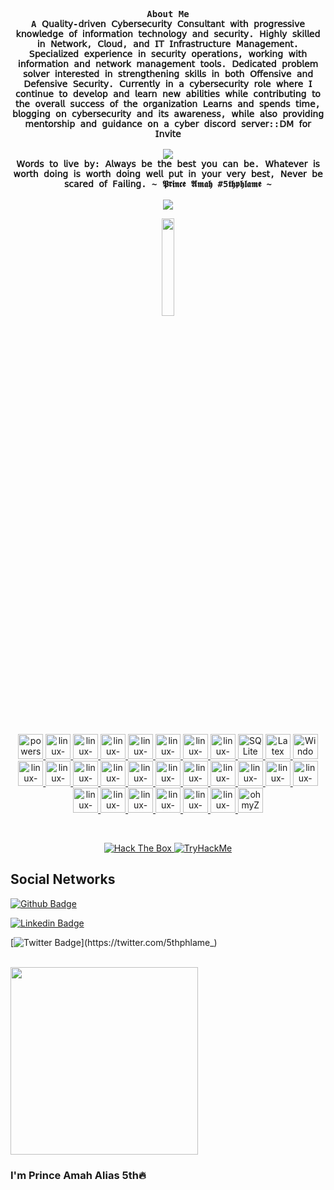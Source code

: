 <p align="left"><strong><samp></samp></strong></p>
    <p align="center">
      <samp><br>
            <b>
            About Me
        <br>
A 𝖰𝗎𝖺𝗅𝗂𝗍𝗒-𝖽𝗋𝗂𝗏𝖾𝗇 𝖢𝗒𝖻𝖾𝗋𝗌𝖾𝖼𝗎𝗋𝗂𝗍𝗒 𝖢𝗈𝗇𝗌𝗎𝗅𝗍𝖺𝗇𝗍 𝗐𝗂𝗍𝗁 𝗉𝗋𝗈𝗀𝗋𝖾𝗌𝗌𝗂𝗏𝖾 𝗄𝗇𝗈𝗐𝗅𝖾𝖽𝗀𝖾 𝗈𝖿 𝗂𝗇𝖿𝗈𝗋𝗆𝖺𝗍𝗂𝗈𝗇 𝗍𝖾𝖼𝗁𝗇𝗈𝗅𝗈𝗀𝗒 𝖺𝗇𝖽 𝗌𝖾𝖼𝗎𝗋𝗂𝗍𝗒. 𝖧𝗂𝗀𝗁𝗅𝗒 𝗌𝗄𝗂𝗅𝗅𝖾𝖽 𝗂𝗇 𝖭𝖾𝗍𝗐𝗈𝗋𝗄, 𝖢𝗅𝗈𝗎𝖽, 𝖺𝗇𝖽 𝖨𝖳 𝖨𝗇𝖿𝗋𝖺𝗌𝗍𝗋𝗎𝖼𝗍𝗎𝗋𝖾 𝖬𝖺𝗇𝖺𝗀𝖾𝗆𝖾𝗇𝗍. 𝖲𝗉𝖾𝖼𝗂𝖺𝗅𝗂𝗓𝖾𝖽 𝖾𝗑𝗉𝖾𝗋𝗂𝖾𝗇𝖼𝖾 𝗂𝗇 𝗌𝖾𝖼𝗎𝗋𝗂𝗍𝗒 𝗈𝗉𝖾𝗋𝖺𝗍𝗂𝗈𝗇𝗌, 𝗐𝗈𝗋𝗄𝗂𝗇𝗀 𝗐𝗂𝗍𝗁 𝗂𝗇𝖿𝗈𝗋𝗆𝖺𝗍𝗂𝗈𝗇 𝖺𝗇𝖽 𝗇𝖾𝗍𝗐𝗈𝗋𝗄 𝗆𝖺𝗇𝖺𝗀𝖾𝗆𝖾𝗇𝗍 𝗍𝗈𝗈𝗅𝗌. 𝖣𝖾𝖽𝗂𝖼𝖺𝗍𝖾𝖽 𝗉𝗋𝗈𝖻𝗅𝖾𝗆 𝗌𝗈𝗅𝗏𝖾𝗋 𝗂𝗇𝗍𝖾𝗋𝖾𝗌𝗍𝖾𝖽 𝗂𝗇 𝗌𝗍𝗋𝖾𝗇𝗀𝗍𝗁𝖾𝗇𝗂𝗇𝗀 𝗌𝗄𝗂𝗅𝗅𝗌 𝗂𝗇 𝖻𝗈𝗍𝗁 𝖮𝖿𝖿𝖾𝗇𝗌𝗂𝗏𝖾 𝖺𝗇𝖽 𝖣𝖾𝖿𝖾𝗇𝗌𝗂𝗏𝖾 𝖲𝖾𝖼𝗎𝗋𝗂𝗍𝗒. 𝖢𝗎𝗋𝗋𝖾𝗇𝗍𝗅𝗒 𝗂𝗇 𝖺 𝖼𝗒𝖻𝖾𝗋𝗌𝖾𝖼𝗎𝗋𝗂𝗍𝗒 𝗋𝗈𝗅𝖾 𝗐𝗁𝖾𝗋𝖾 𝖨 𝖼𝗈𝗇𝗍𝗂𝗇𝗎𝖾 𝗍𝗈 𝖽𝖾𝗏𝖾𝗅𝗈𝗉 𝖺𝗇𝖽 𝗅𝖾𝖺𝗋𝗇 𝗇𝖾𝗐 𝖺𝖻𝗂𝗅𝗂𝗍𝗂𝖾𝗌 𝗐𝗁𝗂𝗅𝖾 𝖼𝗈𝗇𝗍𝗋𝗂𝖻𝗎𝗍𝗂𝗇𝗀 𝗍𝗈 𝗍𝗁𝖾 𝗈𝗏𝖾𝗋𝖺𝗅𝗅 𝗌𝗎𝖼𝖼𝖾𝗌𝗌 𝗈𝖿 𝗍𝗁𝖾 𝗈𝗋𝗀𝖺𝗇𝗂𝗓𝖺𝗍𝗂𝗈𝗇  𝖫𝖾𝖺𝗋𝗇𝗌 𝖺𝗇𝖽 𝗌𝗉𝖾𝗇𝖽𝗌 𝗍𝗂𝗆𝖾, 𝖻𝗅𝗈𝗀𝗀𝗂𝗇𝗀 𝗈𝗇 𝖼𝗒𝖻𝖾𝗋𝗌𝖾𝖼𝗎𝗋𝗂𝗍𝗒 𝖺𝗇𝖽 𝗂𝗍𝗌 𝖺𝗐𝖺𝗋𝖾𝗇𝖾𝗌𝗌, 𝗐𝗁𝗂𝗅𝖾 𝖺𝗅𝗌𝗈 𝗉𝗋𝗈𝗏𝗂𝖽𝗂𝗇𝗀 𝗆𝖾𝗇𝗍𝗈𝗋𝗌𝗁𝗂𝗉 𝖺𝗇𝖽 𝗀𝗎𝗂𝖽𝖺𝗇𝖼𝖾 𝗈𝗇 𝖺 𝖼𝗒𝖻𝖾𝗋 𝖽𝗂𝗌𝖼𝗈𝗋𝖽 𝗌𝖾𝗋𝗏𝖾𝗋::𝖣𝖬 𝖿𝗈𝗋 𝖨𝗇𝗏𝗂𝗍𝖾
            </b>
        <br>
        <br>
          <image src="https://readme-typing-svg.herokuapp.com?font=Iosevka&size=24&color=BC83E3&center=true&width=410&height=45&lines=Explore,+exploit,+evolve.">
        <br>
            <b>
			𝖶𝗈𝗋𝖽𝗌 𝗍𝗈 𝗅𝗂𝗏𝖾 𝖻𝗒: 𝖠𝗅𝗐𝖺𝗒𝗌 𝖻𝖾 𝗍𝗁𝖾 𝖻𝖾𝗌𝗍 𝗒𝗈𝗎 𝖼𝖺𝗇 𝖻𝖾.  𝖶𝗁𝖺𝗍𝖾𝗏𝖾𝗋 𝗂𝗌 𝗐𝗈𝗋𝗍𝗁 𝖽𝗈𝗂𝗇𝗀 𝗂𝗌 𝗐𝗈𝗋𝗍𝗁 𝖽𝗈𝗂𝗇𝗀 𝗐𝖾𝗅𝗅 𝗉𝗎𝗍 𝗂𝗇 𝗒𝗈𝗎𝗋 𝗏𝖾𝗋𝗒 𝖻𝖾𝗌𝗍,  𝖭𝖾𝗏𝖾𝗋 𝖻𝖾 𝗌𝖼𝖺𝗋𝖾𝖽 𝗈𝖿 𝖥𝖺𝗂𝗅𝗂𝗇𝗀.
		   ~ 𝕻𝖗𝖎𝖓𝖈𝖊 𝕬𝖒𝖆𝖍 #5𝖙𝖍𝖕𝖍𝖑𝖆𝖒𝖊 ~
            </b>
        <br>
        <br>
          <image src="https://readme-typing-svg.herokuapp.com?font=Iosevka&size=16&color=1793D1&center=true&width=410&height=45&lines=I+Hack+with+kali<3">
      </samp>
    </p>
<p align="center"><a href="https://kali.org/">
    <img src="https://i.postimg.cc/FRT10RrC/Kali-Linux-Penetration-Testing-and-Ethical-Hacking-Linux-Distribution-removebg-preview.png" height="20%" width="20%">
</a></p>
        <br> 
<p align="center"> <a href="https://www.powershellgallery.com/" target="_blank">
    <img src="https://cdn.jsdelivr.net/gh/devicons/devicon@latest/icons/powershell/powershell-original.svg" alt="powershell" width="40" height="40"/>
</a>
<a href="https://www.linux.org/" target="_blank">
    <img src="https://cdn.jsdelivr.net/gh/devicons/devicon@latest/icons/debian/debian-plain-wordmark.svg" alt="linux-OS" width="40" height="40"/>
</a>
<a href="https://www.php.net/" target="_blank">
    <img src="https://cdn.jsdelivr.net/gh/devicons/devicon@latest/icons/php/php-original.svg" alt="linux-OS" width="40" height="40"/>
</a>
<a href="https://www.python.org/" target="_blank">
    <img src="https://cdn.jsdelivr.net/gh/devicons/devicon@latest/icons/python/python-original-wordmark.svg" alt="linux-OS" width="40" height="40"/>
</a>
<a href="https://neovim.io/" target="_blank">
    <img src="https://cdn.jsdelivr.net/gh/devicons/devicon@latest/icons/neovim/neovim-original-wordmark.svg" alt="linux-OS" width="40" height="40"/>
</a>
<a href="https://en.wikipedia.org/wiki/JavaScript" target="_blank">
    <img src="https://cdn.jsdelivr.net/gh/devicons/devicon@latest/icons/javascript/javascript-original.svg" alt="linux-OS" width="40" height="40"/>
</a>
<a href="https://www.oracle.com/" target="_blank">
    <img src="https://cdn.jsdelivr.net/gh/devicons/devicon@latest/icons/oracle/oracle-original.svg" alt="linux-OS" width="40" height="40"/>
</a>
<a href="https://git-scm.com/" target="_blank">
    <img src="https://cdn.jsdelivr.net/gh/devicons/devicon@latest/icons/git/git-plain-wordmark.svg" alt="linux-OS" width="40" height="40"/>
</a>
<a href="https://www.sqlite.org/" target="_blank">
    <img src="https://cdn.jsdelivr.net/gh/devicons/devicon@latest/icons/sqlite/sqlite-original-wordmark.svg" alt="SQLite" width="40" height="40"/>
</a>
<a href="https://www.latex-project.org/" target="_blank">
    <img src="https://cdn.jsdelivr.net/gh/devicons/devicon@latest/icons/latex/latex-original.svg" alt="Latex" width="40" height="40"/>
</a>
<a href="https://en.wikipedia.org/wiki/Microsoft_Windows" target="_blank">
    <img src="https://cdn.jsdelivr.net/gh/devicons/devicon@latest/icons/windows11/windows11-original.svg" alt="Windows" width="40" height="40"/>
</a>
<a href="https://nginx.com" target="_blank">
    <img src="https://cdn.jsdelivr.net/gh/devicons/devicon@latest/icons/nginx/nginx-original.svg" alt="linux-OS" width="40" height="40"/>
</a>
<a href="https://en.wikipedia.org/wiki/MS-DOS" target="_blank">
    <img src="https://cdn.jsdelivr.net/gh/devicons/devicon@latest/icons/msdos/msdos-original.svg" alt="linux-OS" width="40" height="40"/>
</a>
<a href="https://httpd.apache.org/" target="_blank">
    <img src="https://cdn.jsdelivr.net/gh/devicons/devicon@latest/icons/apache/apache-original-wordmark.svg" alt="linux-OS" width="40" height="40"/>
</a>
<a href="https://cloudflare.com" target="_blank">
    <img src="https://cdn.jsdelivr.net/gh/devicons/devicon@latest/icons/cloudflare/cloudflare-original-wordmark.svg" alt="linux-OS" width="40" height="40"/>
</a>
<a href="https://www.markdownguide.org/" target="_blank">
    <img src="https://cdn.jsdelivr.net/gh/devicons/devicon@latest/icons/markdown/markdown-original.svg" alt="linux-OS" width="40" height="40"/>
</a>
<a href="https://www.putty.org/" target="_blank">
    <img src="https://cdn.jsdelivr.net/gh/devicons/devicon@latest/icons/putty/putty-original.svg" alt="linux-OS" width="40" height="40"/>
</a>
<a href="https://www.jetbrains.com/pycharm/?var=1" target="_blank">
    <img src="https://cdn.jsdelivr.net/gh/devicons/devicon@latest/icons/pycharm/pycharm-original.svg" alt="linux-OS" width="40" height="40"/>
</a>
<a href="https://stackoverflow.com/" target="_blank">
    <img src="https://cdn.jsdelivr.net/gh/devicons/devicon@latest/icons/stackoverflow/stackoverflow-original-wordmark.svg" alt="linux-OS" width="40" height="40"/>
</a>
<a href="https://www.w3schools.com/xml/xml_whatis.asp" target="_blank">
    <img src="https://cdn.jsdelivr.net/gh/devicons/devicon@latest/icons/xml/xml-original.svg" alt="linux-OS" width="40" height="40"/>
</a>
<a href="https://portswigger.net/burp" target="_blank">
    <img src="https://i.postimg.cc/HLDqv8VY/images-removebg-preview-1.png" alt="linux-OS" width="40" height="40"/>
</a>
<a href="https://www.metasploit.com/" target="_blank">
    <img src="https://i.postimg.cc/Ssw1RwCy/download-removebg-preview.png" alt="linux-OS" width="40" height="40"/>
</a>
<a href="https://bloodhound.readthedocs.io/en/latest/" target="_blank">
    <img src="https://i.postimg.cc/5yS5JGmK/1-E0-I-QO-1-U8y-ROC6-Fb-Uy-HGA-removebg-preview.png" alt="linux-OS" width="40" height="40"/>
</a>
<a href="https://www.snort.org/" target="_blank">
    <img src="https://i.postimg.cc/RhW3sDDn/download-removebg-preview-1.png" alt="linux-OS" width="40" height="40"/>
</a>
<a href="https://www.wireshark.org/" target="_blank">
    <img src="https://i.postimg.cc/V6p7H3kx/wireshark-104082-removebg-preview.png" alt="linux-OS" width="40" height="40"/>
</a>
<a href="https://wazuh.com/" target="_blank">
    <img src="https://i.postimg.cc/y8G7nNzn/images-removebg-preview-2.png" alt="linux-OS" width="40" height="40"/>
</a>
<a href="https://www.pfsense.org/" target="_blank">
    <img src="https://i.postimg.cc/HnTJHLnX/download-removebg-preview-2.png" alt="linux-OS" width="40" height="40"/>
</a>
<a href="https://ghost.org/" target="_blank">
    <img src="https://i.postimg.cc/FKZ58FM2/images-removebg-preview-3.png" alt="linux-OS" width="40" height="40"/>
</a>
<a href="https://ohmyz.sh/" target="_blank">
    <img src="https://cdn.jsdelivr.net/gh/devicons/devicon@latest/icons/ohmyzsh/ohmyzsh-original.svg" alt="ohmyZsh" width="40" height="40"/>
</a> </p>
<br>

<p align="center">
  <a href="https://app.hackthebox.com/profile/586178">
    <img src="http://www.hackthebox.eu/badge/image/586178" alt="Hack The Box">
  </a>
  <a href="https://tryhackme.com/p/1stblackking">
   <img src="https://tryhackme-badges.s3.amazonaws.com/1stblackking.png" alt="TryHackMe">
  </a>
</p>
<p align="right"><strong><samp></samp></strong></p>


## Social Networks

[![Github Badge](https://img.shields.io/badge/-Github-000?style=flat-square&logo=Github&logoColor=white&link=https://github.com/5thphlame)](https://github.com/5thphlame)

[![Linkedin Badge](https://img.shields.io/badge/-LinkedIn-blue?style=flat-square&logo=Linkedin&logoColor=white&link=https://www.linkedin.com/in/prince-amah-1b6895116)](https://www.linkedin.com/in/prince-amah-1b6895116)

[![Twitter Badge](https://img.shields.io/badge/Twitter-1DA1F2?style=for-the-badge&logo=twitter&logoColor=white&link=https://twitter.com/5thphlame_)](https://twitter.com/5thphlame_)

<br>

<img src="https://media.giphy.com/media/3oEjHWpiVIOGXT5l9m/giphy.gif" width="300">

</br>

### I'm Prince Amah Alias 5th🔥
